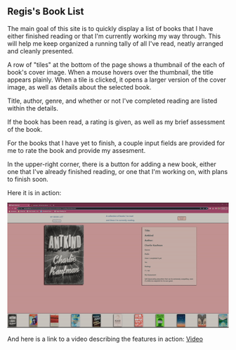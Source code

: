 ## Regis's Book List

The main goal of this site is to quickly display a list of books that I have either finished reading or that I'm currently working my way through.  This will help me keep organized a running tally of all I've read, neatly arranged and cleanly presented.

A row of "tiles" at the bottom of the page shows a thumbnail of the each of book's cover image.  When a mouse hovers over the thumbnail, the title appears plainly.  When a tile is clicked, it opens a larger version of the cover image, as well as details about the selected book.

Title, author, genre, and whether or not I've completed reading are listed within the details.

If the book has been read, a rating is given, as well as my brief assessment of the book.

For the books that I have yet to finish, a couple input fields are provided for me to rate the book and provide my assesment.

In the upper-right corner, there is a button for adding a new book, either one that I've already finished reading, or one that I'm working on, with plans to finish soon.

Here it is in action:

![](https://github.com/regisaslewis/reading-list/blob/cb4eb3cecb2e4ad193a2bd4d4b97734696324ad9/p1%20readme%20gif.gif)

And here is a link to a video describing the features in action: 
[Video](https://www.youtube.com/watch?v=aB-vBSxJr84)
